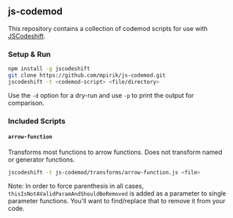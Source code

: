 ## js-codemod

This repository contains a collection of codemod scripts for use with
[JSCodeshift](https://github.com/facebook/jscodeshift).

### Setup & Run

```sh
npm install -g jscodeshift
git clone https://github.com/mpirik/js-codemod.git
jscodeshift -t <codemod-script> <file/directory>
```

Use the `-d` option for a dry-run and use `-p` to print the output for
comparison.

### Included Scripts

#### `arrow-function`

Transforms most functions to arrow functions. Does not transform named or generator functions.

```sh
jscodeshift -t js-codemod/transforms/arrow-function.js <file>
```

Note: In order to force parenthesis in all cases, `thisIsNotAValidParamAndShouldBeRemoved` is added as a parameter to single parameter functions. You'll want to find/replace that to remove it from your code.
